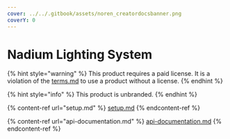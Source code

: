 ```yaml
---
cover: ../../.gitbook/assets/noren_creatordocsbanner.png
coverY: 0
---
```


# Nadium Lighting System

{% hint style="warning" %}
This product requires a paid license. It is a violation of the [terms.md](../../gs/terms.md "mention") to use a product without a license.
{% endhint %}

{% hint style="info" %}
This product is unbranded.
{% endhint %}

{% content-ref url="setup.md" %}
[setup.md](setup.md)
{% endcontent-ref %}

{% content-ref url="api-documentation.md" %}
[api-documentation.md](api-documentation.md)
{% endcontent-ref %}
